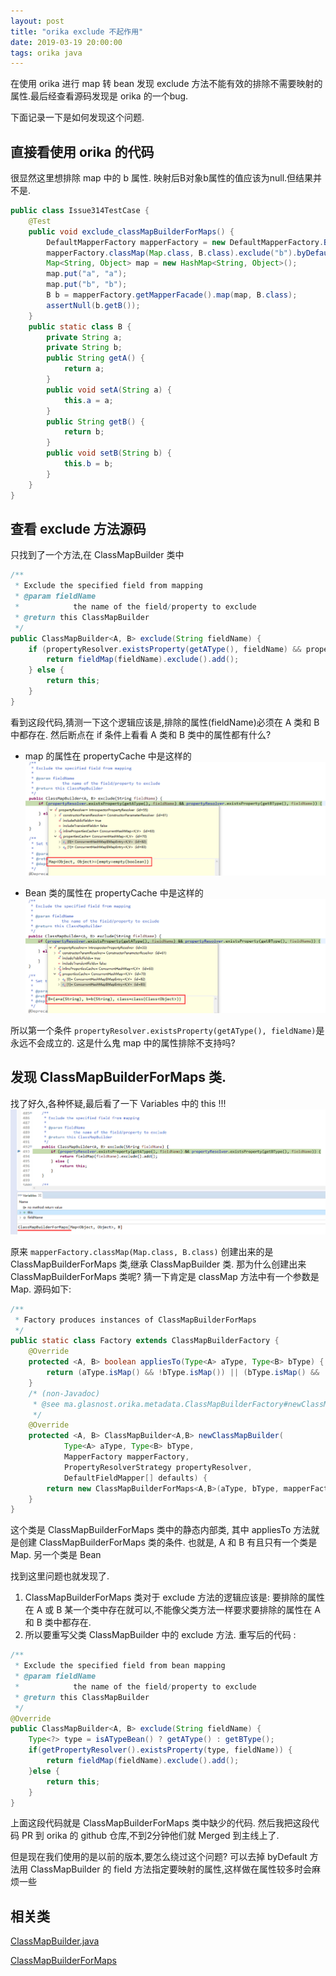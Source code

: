 ```yaml
---
layout: post
title: "orika exclude 不起作用"
date: 2019-03-19 20:00:00
tags: orika java
---
```


在使用 orika 进行 map 转 bean 发现 exclude 方法不能有效的排除不需要映射的属性.最后经查看源码发现是 orika 的一个bug.

下面记录一下是如何发现这个问题.




## 直接看使用 orika 的代码

很显然这里想排除 map 中的 b 属性. 映射后B对象b属性的值应该为null.但结果并不是.

```java
public class Issue314TestCase {
	@Test
	public void exclude_classMapBuilderForMaps() {
		DefaultMapperFactory mapperFactory = new DefaultMapperFactory.Builder().build();
		mapperFactory.classMap(Map.class, B.class).exclude("b").byDefault().register();
		Map<String, Object> map = new HashMap<String, Object>();
		map.put("a", "a");
		map.put("b", "b");
		B b = mapperFactory.getMapperFacade().map(map, B.class);
		assertNull(b.getB());
	}
	public static class B {
		private String a;
		private String b;
		public String getA() {
			return a;
		}
		public void setA(String a) {
			this.a = a;
		}
		public String getB() {
			return b;
		}
		public void setB(String b) {
			this.b = b;
		}
	}
}
```
## 查看 exclude 方法源码

只找到了一个方法,在 ClassMapBuilder 类中

```java
/**
 * Exclude the specified field from mapping
 * @param fieldName
 *            the name of the field/property to exclude
 * @return this ClassMapBuilder
 */
public ClassMapBuilder<A, B> exclude(String fieldName) {
    if (propertyResolver.existsProperty(getAType(), fieldName) && propertyResolver.existsProperty(getBType(), fieldName)) {
        return fieldMap(fieldName).exclude().add();
    } else {
        return this;
    }
}
```
看到这段代码,猜测一下这个逻辑应该是,排除的属性(fieldName)必须在 A 类和 B 中都存在. 然后断点在 if 条件上看看 A 类和 B 类中的属性都有什么?

- map 的属性在 propertyCache 中是这样的
![Amapclass](https://github.com/yupengj/yupengj.github.io/blob/master/images/Amapclass.png?raw=true) 

- Bean 类的属性在 propertyCache 中是这样的
![Bclass](https://github.com/yupengj/yupengj.github.io/blob/master/images/Bclass.png?raw=true) 

所以第一个条件 `propertyResolver.existsProperty(getAType(), fieldName)`是永远不会成立的. 这是什么鬼 map 中的属性排除不支持吗?

## 发现 ClassMapBuilderForMaps 类.

找了好久,各种怀疑,最后看了一下 Variables 中的 this !!! 
![ClassMapThis](https://github.com/yupengj/yupengj.github.io/blob/master/images/ClassMapThis.png?raw=true)

原来 `mapperFactory.classMap(Map.class, B.class)` 创建出来的是 ClassMapBuilderForMaps 类,继承 ClassMapBuilder 类.
那为什么创建出来 ClassMapBuilderForMaps 类呢? 猜一下肯定是 classMap 方法中有一个参数是 Map. 源码如下:

```java
/**
 * Factory produces instances of ClassMapBuilderForMaps
 */
public static class Factory extends ClassMapBuilderFactory {
    @Override
    protected <A, B> boolean appliesTo(Type<A> aType, Type<B> bType) {
        return (aType.isMap() && !bType.isMap()) || (bType.isMap() && !aType.isMap());
    }
	/* (non-Javadoc)
	 * @see ma.glasnost.orika.metadata.ClassMapBuilderFactory#newClassMapBuilder(ma.glasnost.orika.metadata.Type, ma.glasnost.orika.metadata.Type, ma.glasnost.orika.property.PropertyResolverStrategy, ma.glasnost.orika.DefaultFieldMapper[])
	 */
    @Override
	protected <A, B> ClassMapBuilder<A,B> newClassMapBuilder(
			Type<A> aType, Type<B> bType,
			MapperFactory mapperFactory,
			PropertyResolverStrategy propertyResolver,
			DefaultFieldMapper[] defaults) {	
		return new ClassMapBuilderForMaps<A,B>(aType, bType, mapperFactory, propertyResolver, defaults);
	}
}
```
这个类是 ClassMapBuilderForMaps 类中的静态内部类, 其中 appliesTo 方法就是创建 ClassMapBuilderForMaps 类的条件.
也就是, A 和 B 有且只有一个类是 Map. 另一个类是 Bean

找到这里问题也就发现了. 
1. ClassMapBuilderForMaps 类对于 exclude 方法的逻辑应该是: 要排除的属性在 A 或 B 某一个类中存在就可以,不能像父类方法一样要求要排除的属性在 A 和 B 类中都存在. 
2. 所以要重写父类 ClassMapBuilder 中的 exclude 方法. 重写后的代码 :

```java
/**
 * Exclude the specified field from bean mapping
 * @param fieldName
 *            the name of the field/property to exclude
 * @return this ClassMapBuilder
 */
@Override
public ClassMapBuilder<A, B> exclude(String fieldName) {
	Type<?> type = isATypeBean() ? getAType() : getBType();
	if(getPropertyResolver().existsProperty(type, fieldName)) {
		return fieldMap(fieldName).exclude().add();
	}else {
		return this;
	}
}
```
上面这段代码就是 ClassMapBuilderForMaps 类中缺少的代码. 然后我把这段代码 PR 到 orika 的 github 仓库,不到2分钟他们就 Merged 到主线上了.

但是现在我们使用的是以前的版本,要怎么绕过这个问题? 可以去掉 byDefault 方法用 ClassMapBuilder 的 field 方法指定要映射的属性,这样做在属性较多时会麻烦一些

## 相关类
[ClassMapBuilder.java](https://github.com/orika-mapper/orika/blob/master/core/src/main/java/ma/glasnost/orika/metadata/ClassMapBuilder.java)

[ClassMapBuilderForMaps](https://github.com/orika-mapper/orika/blob/master/core/src/main/java/ma/glasnost/orika/metadata/ClassMapBuilderForMaps.java)